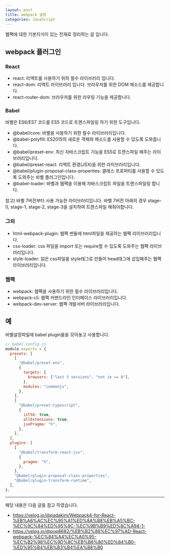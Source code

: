 ```yaml
---
layout: post
title: webpack 설정
categories: JavaScript
---
```


웹팩에 대한 기본지식이 있는 전재로 정리하는 글 입니다.

## webpack 플러그인

### React

- react: 리액트를 사용하기 위하 필수 라이브러리 입니다.
- react-dom: 리액트 라이브러리 입니다. 브라우저를 위한 DOM 메소드를 제공합니다.
- react-router-dom: 브라우저를 위한 라우팅 기능을 제공합니다.

### Babel

바벨은 ES6/ES7 코드를 ES5 코드로 트랜스파일링 하기 위한 도구입니다.

- @babel/core: 바벨을 사용하기 위한 필수 라이브러리입니다.
- @babel-polyfill: ES2015의 새로운 객체와 메소드를 사용할 수 있도록 도와줍니다.
- @babel/preset-env: 최신 자바스크립트 기능을 ES5로 트랜스파일 해주는 라이브러리입니다.
- @babel/preset-react: 리액트 환경(JSX)을 위한 라이브러리입니다.
- @babel/plugin-proposal-class-properties: 클래스 프로퍼티를 사용할 수 있도록 도와주는 바벨 플러그인입니다.
- @babel-loader: 바벨과 웹팩을 이용해 자바스크립트 파일을 트랜스파일링 합니다.

참고) 바벨 7버전부터 사용 가능한 라이브러리입니다. 바벨 7버전 아래의 경우 stage-0, stage-1, stage-2, stage-3을 설치하여 트랜스파일 해줘야합니다.

### 그외

- html-webpack-plugin: 웹팩 번들에 html파일을 제공하는 웹팩 라이브러리입니다.
- css-loader: css 파일을 import 또는 require할 수 있도록 도와주는 웹팩 라이브러리입니다.
- style-loader: 읽은 css파일을 style태그로 만들어 head태그에 삽입해주는 웹팩 라이브러리입니다.

### 웹팩

- webpack: 웹팩을 사용하기 위한 필수 라이브러리입니다.
- webpack-cli: 웹팩 커맨드라인 인터페이스 라이브러리입니다.
- webpack-dev-server: 웹팩 개발서버 라이브러리입니다.

## 예

바벨설정파일에 babel plugin들을 모아놓고 사용합니다.

```js
// babel.config.js
module.exports = {
  presets: [
    [
      "@babel/preset-env",
      {
        targets: {
          browsers: ["last 3 versions", "not ie <= 8"],
        },
        modules: "commonjs",
      },
    ],
    [
      "@babel/preset-typescript",
      {
        isTSX: true,
        allExtensions: true,
        jsxPragma: "h",
      },
    ],
  ],
  plugins: [
    [
      "@babel/transform-react-jsx",
      {
        pragma: "h",
      },
    ],
    "@babel/plugin-proposal-class-properties",
    "@babel/plugin-transform-runtime",
  ],
};
```

---

해당 내용은 다음 글을 참고 하였습니다.

- https://velog.io/@padakim/Webpack4-for-React-%EB%A6%AC%EC%95%A1%ED%8A%B8%EB%A5%BC-%EC%9C%84%ED%95%9C-%EC%9B%B9%ED%8C%A94-1-
- https://velog.io/@pop8682/%EB%B2%88%EC%97%AD-React-webpack-%EC%84%A4%EC%A0%95-%EC%B2%98%EC%9D%8C%EB%B6%80%ED%84%B0-%ED%95%B4%EB%B3%B4%EA%B8%B0
